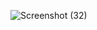 ![Screenshot (32)](https://github.com/khanfiza/NewsToday/assets/90319355/d375f4eb-c4aa-4020-9349-3d522af5b1e2)
